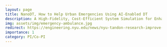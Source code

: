 ```yaml
---
layout: page
title: NanoDT, How to Help Urban Emergencies Using AI-Enabled DT
description: A High-Fidelity, Cost-Efficient System Simulation for Enhanced Traffic Accident Response and Management
img: assets/img/emergency-ambulance.jpg
redirect: https://engineering.nyu.edu/news/nyu-tandon-research-improve-emergency-responses-urban-areas-support-nvidia
importance: 1
category: PI/Co-PI
---
```


